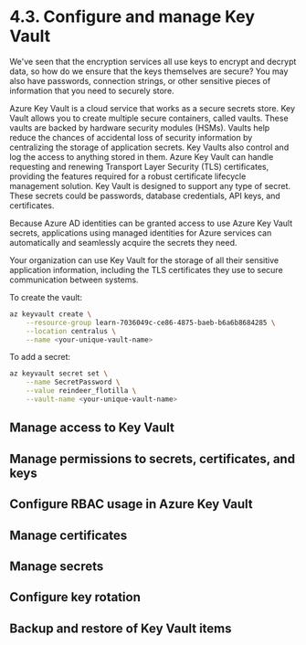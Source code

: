 # 4.3. Configure and manage Key Vault

We've seen that the encryption services all use keys to encrypt and decrypt data, so how do we ensure that the keys themselves are secure? You may also have passwords, connection strings, or other sensitive pieces of information that you need to securely store.

Azure Key Vault is a cloud service that works as a secure secrets store. Key Vault allows you to create multiple secure containers, called vaults. These vaults are backed by hardware security modules (HSMs). Vaults help reduce the chances of accidental loss of security information by centralizing the storage of application secrets. Key Vaults also control and log the access to anything stored in them. Azure Key Vault can handle requesting and renewing Transport Layer Security (TLS) certificates, providing the features required for a robust certificate lifecycle management solution. Key Vault is designed to support any type of secret. These secrets could be passwords, database credentials, API keys, and certificates.

Because Azure AD identities can be granted access to use Azure Key Vault secrets, applications using managed identities for Azure services can automatically and seamlessly acquire the secrets they need.

Your organization can use Key Vault for the storage of all their sensitive application information, including the TLS certificates they use to secure communication between systems.

To create the vault:

```bash
az keyvault create \
    --resource-group learn-7036049c-ce86-4875-baeb-b6a6b8684285 \
    --location centralus \
    --name <your-unique-vault-name>
```

To add a secret:

```bash
az keyvault secret set \
    --name SecretPassword \
    --value reindeer_flotilla \
    --vault-name <your-unique-vault-name>
```

## Manage access to Key Vault

## Manage permissions to secrets, certificates, and keys

## Configure RBAC usage in Azure Key Vault

## Manage certificates

## Manage secrets

## Configure key rotation

## Backup and restore of Key Vault items
